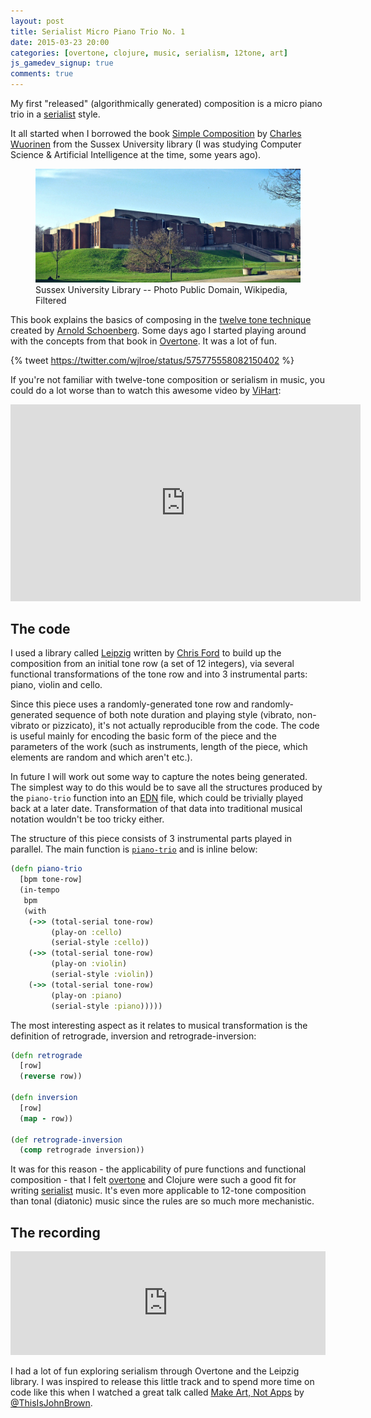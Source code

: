 ```yaml
---
layout: post
title: Serialist Micro Piano Trio No. 1
date: 2015-03-23 20:00
categories: [overtone, clojure, music, serialism, 12tone, art]
js_gamedev_signup: true
comments: true
---
```


My first "released" (algorithmically generated) composition is a micro
piano trio in a [serialist][] style.

<!--more-->

It all started when I borrowed the book [Simple Composition][] by
[Charles Wuorinen][] from the Sussex University library (I was
studying Computer Science & Artificial Intelligence at the time, some
years ago).

<figure class="img fillwidth"><img src="/images/University_of_Sussex_Library.jpg" alt="Sussex Uni Library" title="Sussex Uni Library"><figcaption>Sussex University Library -- Photo Public Domain, Wikipedia, Filtered</figcaption></figure>

This book explains the basics of composing in the
[twelve tone technique][] created by [Arnold Schoenberg][]. Some days
ago I started playing around with the concepts from that book in
[Overtone][]. It was a lot of fun.

{% tweet https://twitter.com/wjlroe/status/575775558082150402 %}

If you're not familiar with twelve-tone composition or serialism in
music, you could do a lot worse than to watch this awesome video by
[ViHart][]:

<iframe width="560" height="315" src="https://www.youtube.com/embed/4niz8TfY794" frameborder="0" allowfullscreen></iframe>

## The code

I used a library called [Leipzig][] written by [Chris Ford][] to build
up the composition from an initial tone row (a set of 12 integers),
via several functional transformations of the tone row and into 3
instrumental parts: piano, violin and cello.

Since this piece uses a randomly-generated tone row and
randomly-generated sequence of both note duration and playing style
(vibrato, non-vibrato or pizzicato),
it's not actually reproducible from the code. The code is useful
mainly for encoding the basic form of the piece and the parameters
of the work (such as instruments, length of the piece, which elements
are random and which aren't etc.).

In future I will work out some way to capture the notes being
generated. The simplest way to do this would be to save all the
structures produced by the `piano-trio` function into an [EDN][] file,
which could be trivially played back at a later date. Transformation
of that data into traditional musical notation wouldn't be too tricky
either.

The structure of this piece consists of 3 instrumental parts played in
parallel. The main function is
[`piano-trio`](https://github.com/wjlroe/serial/blob/micro-piano-trio-1/src/serial/twelve_tone.clj#L200-L213)
and is inline below:

```clojure
(defn piano-trio
  [bpm tone-row]
  (in-tempo
   bpm
   (with
    (->> (total-serial tone-row)
         (play-on :cello)
         (serial-style :cello))
    (->> (total-serial tone-row)
         (play-on :violin)
         (serial-style :violin))
    (->> (total-serial tone-row)
         (play-on :piano)
         (serial-style :piano)))))
```

The most interesting aspect as it relates to musical transformation is
the definition of retrograde, inversion and retrograde-inversion:

```clojure
(defn retrograde
  [row]
  (reverse row))

(defn inversion
  [row]
  (map - row))

(def retrograde-inversion
  (comp retrograde inversion))
```

It was for this reason - the applicability of pure functions and
functional composition - that I felt [overtone][] and Clojure were such a
good fit for writing [serialist][] music. It's even more applicable to
12-tone composition than tonal (diatonic) music since the rules are so
much more mechanistic.

## The recording

<p><iframe width="100%" height="166" scrolling="no" frameborder="no" src="https://w.soundcloud.com/player/?url=https%3A//api.soundcloud.com/tracks/197309694&amp;color=ff5500&amp;auto_play=false&amp;hide_related=false&amp;show_comments=true&amp;show_user=true&amp;show_reposts=false"></iframe></p>

I had a lot of fun exploring serialism through Overtone and the
Leipzig library. I was inspired to release this little track and to
spend more time on code like this when I watched a great talk called
[Make Art, Not Apps][] by [@ThisIsJohnBrown][].

[Leipzig]: https://github.com/ctford/leipzig
[Overtone]: http://overtone.github.io/
[serialist]: http://en.wikipedia.org/wiki/Serialism
[EDN]: https://github.com/edn-format/edn
[Make Art, Not Apps]: https://www.youtube.com/watch?v=kovJHzQNsg0
[@ThisIsJohnBrown]: https://twitter.com/ThisIsJohnBrown
[Charles Wuorinen]: http://en.wikipedia.org/wiki/Charles_Wuorinen
[Simple Composition]: https://www.goodreads.com/book/show/3150827-simple-composition
[Arnold Schoenberg]: http://en.wikipedia.org/wiki/Arnold_Schoenberg
[twelve tone technique]: http://en.wikipedia.org/wiki/Twelve-tone_technique
[ViHart]: http://vihart.com
[Chris Ford]: http://literateprogrammer.blogspot.co.uk/
